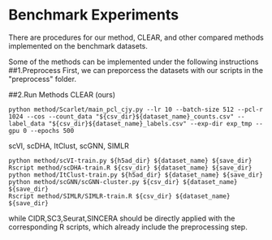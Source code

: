 # Benchmark Experiments
There are procedures for our method, CLEAR, and other compared methods implemented on the benchmark datasets.

Some of the methods can be implemented under the following instructions
##1.Preprocess
First, we can preporcess the datasets with our scripts in the "preprocess" folder.

##2.Run Methods
CLEAR (ours)
```
python method/Scarlet/main_pcl_cjy.py --lr 10 --batch-size 512 --pcl-r 1024 --cos --count_data "${csv_dir}${dataset_name}_counts.csv" --label_data "${csv_dir}${dataset_name}_labels.csv" --exp-dir exp_tmp --gpu 0 --epochs 500
```
scVI, scDHA, ItClust, scGNN, SIMLR
```
python method/scVI-train.py ${h5ad_dir} ${dataset_name} ${save_dir}
Rscript method/scDHA-train.R ${csv_dir} ${dataset_name} ${save_dir}
python method/ItClust-train.py ${h5ad_dir} ${dataset_name} ${save_dir}
python method/scGNN/scGNN-cluster.py ${csv_dir} ${dataset_name} ${save_dir}
Rscript method/SIMLR/SIMLR-train.R ${csv_dir} ${dataset_name} ${save_dir}
```

while CIDR,SC3,Seurat,SINCERA should be directly applied with the corresponding R scripts, which already include the preprocessing step.